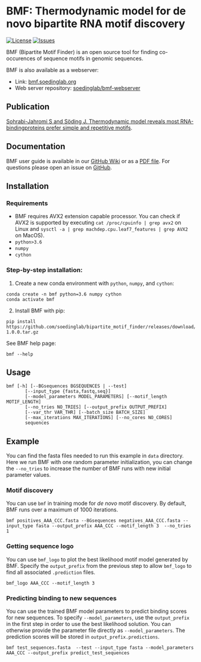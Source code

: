 # BMF: Thermodynamic model for de novo bipartite RNA motif discovery

 [![License](https://img.shields.io/github/license/soedinglab/bipartite_motif_finder.svg)](https://choosealicense.com/licenses/gpl-3.0/)
 [![Issues](https://img.shields.io/github/issues/soedinglab/bipartite_motif_finder.svg)](https://github.com/soedinglab/bipartite_motif_finder/issues)

BMF (Bipartite Motif Finder) is an open source tool for finding co-occurences of sequence motifs in genomic sequences. 


BMF is also available as a webserver:

* Link: [bmf.soedinglab.org](https://bmf.soedinglab.org)
* Web server repository: [soedinglab/bmf-webserver](https://github.com/soedinglab/bmf-webserver)



##  Publication

[Sohrabi-Jahromi S and Söding J. Thermodynamic model reveals most RNA-bindingproteins prefer simple and repetitive motifs](https://github.com/soedinglab/bipartite_motif_finder/).

## Documentation
BMF user guide is available in our [GitHub Wiki](https://github.com/soedinglab/bipartite_motif_finder/wiki) or as a [PDF file](https://github.com/soedinglab/bipartite_motif_finder/wiki). For questions please open an issue on [GitHub](https://github.com/soedinglab/bipartite_motif_finder/issues).

## Installation

### Requirements
  * BMF requires AVX2 extension capable processor. You can check if AVX2 is supported by executing `cat /proc/cpuinfo | grep avx2` on Linux and `sysctl -a | grep machdep.cpu.leaf7_features | grep AVX2` on MacOS).
  * `python>3.6`
  * `numpy`
  * `cython`

### Step-by-step installation:

  1. Create a new conda environment with `python`, `numpy`, and `cython`:
  
    conda create -n bmf python=3.6 numpy cython
    conda activate bmf
       
  2. Install BMF with pip:
  
    pip install https://github.com/soedinglab/bipartite_motif_finder/releases/download/v1.0.0a/bmf_tool-1.0.0.tar.gz

  See BMF help page:
  
    bmf --help

## Usage

    bmf [-h] [--BGsequences BGSEQUENCES | --test]
           [--input_type {fasta,fastq,seq}]
           [--model_parameters MODEL_PARAMETERS] [--motif_length MOTIF_LENGTH]
           [--no_tries NO_TRIES] [--output_prefix OUTPUT_PREFIX]
           [--var_thr VAR_THR] [--batch_size BATCH_SIZE]
           [--max_iterations MAX_ITERATIONS] [--no_cores NO_CORES]
           sequences
           
## Example
You can find the fasta files needed to run this example in `data` directory. Here we run BMF with one random parameter initialization, you can change the
`--no_tries` to increase the number of BMF runs with new initial parameter values. 

### Motif discovery
You can use `bmf` in training mode for *de novo* motif discovery. By default, BMF runs over a maximum of 1000 iterations.

    bmf positives_AAA_CCC.fasta --BGsequences negatives_AAA_CCC.fasta --input_type fasta --output_prefix AAA_CCC --motif_length 3  --no_tries 1

### Getting sequence logo
You can use `bmf_logo` to plot the best likelihood motif model generated by BMF. Specify the `output_prefix` from the previous step to allow `bmf_logo` to find all associated `.prediction` files. 

    bmf_logo AAA_CCC --motif_length 3

### Predicting binding to new sequences
You can use the trained BMF model parameters to predict binding scores for new sequences. To specify `--model_parameters`, use the `output_prefix` in the first step in order to use the best likelihood solution. You can otherwise provide the parameter file directly as `--model_parameters`. The prediction scores will be stored in `output_prefix.predictions`.

    bmf test_sequences.fasta  --test --input_type fasta --model_parameters AAA_CCC --output_prefix predict_test_sequences
    
    


